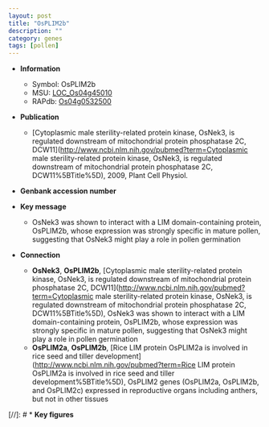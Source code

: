 ```yaml
---
layout: post
title: "OsPLIM2b"
description: ""
category: genes
tags: [pollen]
---
```


* **Information**  
    + Symbol: OsPLIM2b  
    + MSU: [LOC_Os04g45010](http://rice.uga.edu/cgi-bin/ORF_infopage.cgi?orf=LOC_Os04g45010)  
    + RAPdb: [Os04g0532500](https://rapdb.dna.affrc.go.jp/locus/?name=Os04g0532500)  

* **Publication**  
    + [Cytoplasmic male sterility-related protein kinase, OsNek3, is regulated downstream of mitochondrial protein phosphatase 2C, DCW11](http://www.ncbi.nlm.nih.gov/pubmed?term=Cytoplasmic male sterility-related protein kinase, OsNek3, is regulated downstream of mitochondrial protein phosphatase 2C, DCW11%5BTitle%5D), 2009, Plant Cell Physiol.

* **Genbank accession number**  

* **Key message**  
    + OsNek3 was shown to interact with a LIM domain-containing protein, OsPLIM2b, whose expression was strongly specific in mature pollen, suggesting that OsNek3 might play a role in pollen germination

* **Connection**  
    + __OsNek3__, __OsPLIM2b__, [Cytoplasmic male sterility-related protein kinase, OsNek3, is regulated downstream of mitochondrial protein phosphatase 2C, DCW11](http://www.ncbi.nlm.nih.gov/pubmed?term=Cytoplasmic male sterility-related protein kinase, OsNek3, is regulated downstream of mitochondrial protein phosphatase 2C, DCW11%5BTitle%5D), OsNek3 was shown to interact with a LIM domain-containing protein, OsPLIM2b, whose expression was strongly specific in mature pollen, suggesting that OsNek3 might play a role in pollen germination
    + __OsPLIM2a__, __OsPLIM2b__, [Rice LIM protein OsPLIM2a is involved in rice seed and tiller development](http://www.ncbi.nlm.nih.gov/pubmed?term=Rice LIM protein OsPLIM2a is involved in rice seed and tiller development%5BTitle%5D), OsPLIM2 genes (OsPLIM2a, OsPLIM2b, and OsPLIM2c) expressed in reproductive organs including anthers, but not in other tissues

[//]: # * **Key figures**  


